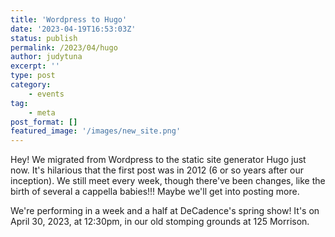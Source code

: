 ```yaml
---
title: 'Wordpress to Hugo'
date: '2023-04-19T16:53:03Z'
status: publish
permalink: /2023/04/hugo
author: judytuna
excerpt: ''
type: post
category:
    - events
tag:
    - meta
post_format: []
featured_image: '/images/new_site.png'
---
```


Hey! We migrated from Wordpress to the static site generator Hugo just now. It's hilarious that the first post was in 2012 (6 or so years after our inception). We still meet every week, though there've been changes, like the birth of several a cappella babies!!! Maybe we'll get into posting more.

We're performing in a week and a half at DeCadence's spring show! It's on April 30, 2023, at 12:30pm, in our old stomping grounds at 125 Morrison.
